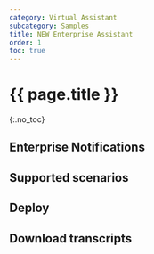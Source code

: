 ```yaml
---
category: Virtual Assistant
subcategory: Samples
title: NEW Enterprise Assistant
order: 1
toc: true
---
```


# {{ page.title }}
{:.no_toc}

## Enterprise Notifications


## Supported scenarios

## Deploy


## Download transcripts


